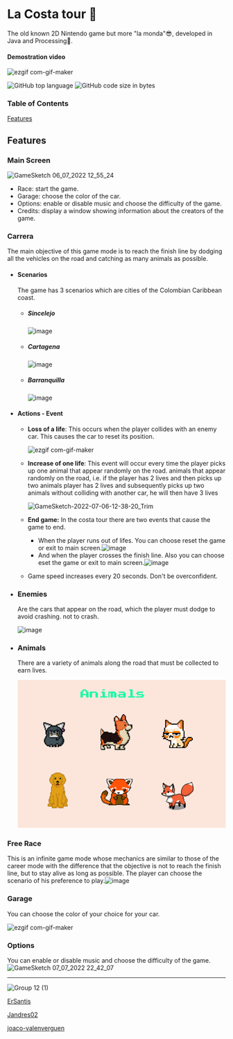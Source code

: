 # La Costa tour :red_car:

The old known 2D Nintendo game but more "la monda"😎, developed in Java and Processing🧍.

#### Demostration video

![ezgif com-gif-maker](https://user-images.githubusercontent.com/93928718/177615005-93e734a1-7d95-4794-85fa-175b638aec7f.gif)

![GitHub top language](https://img.shields.io/github/languages/top/ersantis/Road_Fighter_Costa_Colombian_Edition?style=plastic)
![GitHub code size in bytes](https://img.shields.io/github/languages/code-size/ersantis/Road_Fighter_Costa_Colombian_Edition?style=plastic)

### Table of Contents

[Features](#Features)


## Features

### Main Screen

![GameSketch 06_07_2022 12_55_24](https://user-images.githubusercontent.com/93928718/177613400-be00ec68-76ae-462c-b41b-ff1321acf0a8.png)

- Race: start the game.
- Garage: choose the color of the car.
- Options: enable or disable music and choose the difficulty of the game.
- Credits: display a window showing information about the creators of the game.

### Carrera

The main objective of this game mode is to reach the finish line by dodging all the vehicles on the road and catching as many animals as possible.

* #### Scenarios

  The game has 3 scenarios which are cities of the Colombian Caribbean coast.


  * ##### Sincelejo

    ![image](https://user-images.githubusercontent.com/93928718/177660229-cad704f4-3056-4676-9b16-ef34c0fe1907.png)
  * ##### Cartagena

    ![image](https://user-images.githubusercontent.com/93928718/177660411-9e03c59c-d21c-479d-a859-47c318612e44.png)
  * ##### Barranquilla

    ![image](https://user-images.githubusercontent.com/93928718/177660623-b850528b-048e-4c0c-a63c-a90f1413276a.png)
* #### Actions - Event


  * **Loss of a life**: This occurs when the player collides with an enemy car. This causes the car to reset its position.

    ![ezgif com-gif-maker](https://user-images.githubusercontent.com/93928718/177681098-19732a76-eda2-495b-bc7f-1d3493ea4f97.gif)
  * **Increase of one life**: This event will occur every time the player picks up one animal that appear randomly on the road. animals that appear randomly on the road, i.e. if the player has 2 lives and then picks up two animals player has 2 lives and subsequently picks up two animals without colliding with another car, he will then have 3 lives

    ![GameSketch-2022-07-06-12-38-20_Trim](https://user-images.githubusercontent.com/93928718/177901149-f2d7ccec-0307-4f72-9ef1-a2ab92e56d73.gif)
  * **End game:** In the costa tour there are two events that cause the game to end.

    * When the player runs out of lifes. You can choose reset the game or exit to main screen.![image](https://user-images.githubusercontent.com/93928718/177903390-0b166be1-b77d-4e22-abc9-bd7cde2aba59.png)
    * And when the player crosses the finish line. Also you can choose eset the game or exit to main screen.![image](https://user-images.githubusercontent.com/93928718/177902443-58ddf6fe-7471-404a-a803-2dc9c6d1016e.png)
  * Game speed increases every 20 seconds. Don't be overconfident.
* ### Enemies

  Are the cars that appear on the road, which the player must dodge to avoid crashing.
  not to crash.

  ![image](https://user-images.githubusercontent.com/93928718/177904440-2024bed3-7282-4f5f-ac57-4d3b07d8e05c.png)
* ### Animals

  There are a variety of animals along the road that must be collected to earn lives.

  ![](assets/20220707_213002_image.png)

### Free Race

This is an infinite game mode whose mechanics are similar to those of the career mode with the difference that the objective is not to reach the finish line, but to stay alive as long as possible. The player can choose the scenario of his preference to play.![image](https://user-images.githubusercontent.com/93928718/177910856-a4cc32e2-0510-44d1-a871-cb985adaa53c.png)

### Garage

You can choose the color of your choice for your car.

![ezgif com-gif-maker](https://user-images.githubusercontent.com/93928718/177912195-e266a386-556f-43b9-abe1-2d0e6006996e.gif)

### Options

You can enable or disable music and choose the difficulty of the game.![GameSketch 07_07_2022 22_42_07](https://user-images.githubusercontent.com/93928718/177912644-6b75edf7-cef5-49d9-a605-9963b731b9e8.png)

---



![Group 12 (1)](https://user-images.githubusercontent.com/93928718/177915208-e08d89ac-c237-4611-8ada-c9de39f4db63.png)

[ErSantis](https://github.com/ErSantis)

[Jandres02](https://github.com/Jandres02)

[joaco-valenverguen](https://github.com/joaco-valenverguen)

